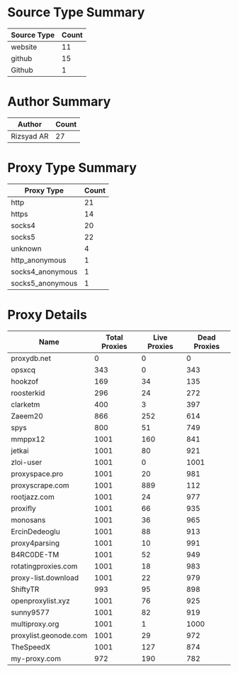 # Source Type Summary

| Source Type | Count |
|-------------|-------|
| website | 11 |
| github | 15 |
| Github | 1 |


# Author Summary

| Author | Count |
|--------|-------|
| Rizsyad AR | 27 |


# Proxy Type Summary

| Proxy Type | Count |
|------------|-------|
| http | 21 |
| https | 14 |
| socks4 | 20 |
| socks5 | 22 |
| unknown | 4 |
| http_anonymous | 1 |
| socks4_anonymous | 1 |
| socks5_anonymous | 1 |


# Proxy Details

| Name | Total Proxies | Live Proxies | Dead Proxies |
|------|---------------|--------------|---------------|
| proxydb.net | 0 | 0 | 0 |
| opsxcq | 343 | 0 | 343 |
| hookzof | 169 | 34 | 135 |
| roosterkid | 296 | 24 | 272 |
| clarketm | 400 | 3 | 397 |
| Zaeem20 | 866 | 252 | 614 |
| spys | 800 | 51 | 749 |
| mmppx12 | 1001 | 160 | 841 |
| jetkai | 1001 | 80 | 921 |
| zloi-user | 1001 | 0 | 1001 |
| proxyspace.pro | 1001 | 20 | 981 |
| proxyscrape.com | 1001 | 889 | 112 |
| rootjazz.com | 1001 | 24 | 977 |
| proxifly | 1001 | 66 | 935 |
| monosans | 1001 | 36 | 965 |
| ErcinDedeoglu | 1001 | 88 | 913 |
| proxy4parsing | 1001 | 10 | 991 |
| B4RC0DE-TM | 1001 | 52 | 949 |
| rotatingproxies.com | 1001 | 18 | 983 |
| proxy-list.download | 1001 | 22 | 979 |
| ShiftyTR | 993 | 95 | 898 |
| openproxylist.xyz | 1001 | 76 | 925 |
| sunny9577 | 1001 | 82 | 919 |
| multiproxy.org | 1001 | 1 | 1000 |
| proxylist.geonode.com | 1001 | 29 | 972 |
| TheSpeedX | 1001 | 127 | 874 |
| my-proxy.com | 972 | 190 | 782 |
